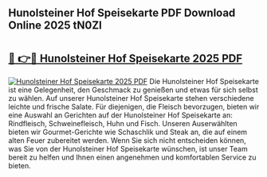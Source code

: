 ## Hunolsteiner Hof Speisekarte PDF Download Online 2025 tN0Zl

# <h2><a href="http://gc6wh3i.nevu.top/?p=Hunolsteiner+Hof+Speisekarte">🔗 👉🔴 Hunolsteiner Hof Speisekarte 2025 PDF</a></h2>

[![Hunolsteiner Hof Speisekarte 2025 PDF](https://i.imgur.com/dBaPXMq.png)](http://gc6wh3i.nevu.top/?p=Hunolsteiner+Hof+Speisekarte)
Die Hunolsteiner Hof Speisekarte ist eine Gelegenheit, den Geschmack zu genießen und etwas für sich selbst zu wählen. Auf unserer Hunolsteiner Hof Speisekarte stehen verschiedene leichte und frische Salate. Für diejenigen, die Fleisch bevorzugen, bieten wir eine Auswahl an Gerichten auf der Hunolsteiner Hof Speisekarte an: Rindfleisch, Schweinefleisch, Huhn und Fisch. Unseren Auserwählten bieten wir Gourmet-Gerichte wie Schaschlik und Steak an, die auf einem alten Feuer zubereitet werden. Wenn Sie sich nicht entscheiden können, was Sie von der Hunolsteiner Hof Speisekarte wünschen, ist unser Team bereit zu helfen und Ihnen einen angenehmen und komfortablen Service zu bieten.
